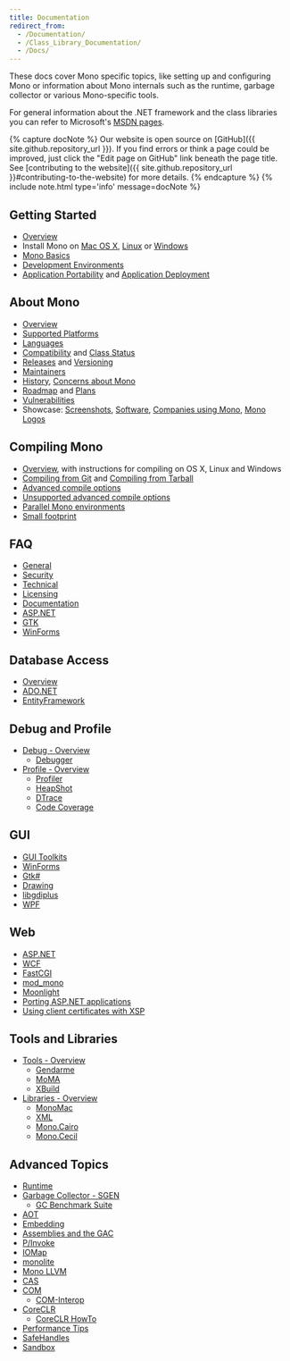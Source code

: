 ```yaml
---
title: Documentation
redirect_from:
  - /Documentation/
  - /Class_Library_Documentation/
  - /Docs/
---
```


These docs cover Mono specific topics, like setting up and configuring Mono or information about Mono internals such as the runtime, garbage collector or various Mono-specific tools.

For general information about the .NET framework and the class libraries you can refer to Microsoft's [MSDN pages](http://msdn.microsoft.com/en-us/library/ff361664.aspx).

{% capture docNote %}
Our website is open source on [GitHub]({{ site.github.repository_url }}). If you find errors or think a page could be improved, just click the "Edit page on GitHub" link beneath the page title. See [contributing to the website]({{ site.github.repository_url }}#contributing-to-the-website) for more details.
{% endcapture %}
{% include note.html type='info' message=docNote %}

Getting Started
---------------

 - [Overview](/docs/getting-started/)
 - Install Mono on [Mac OS X](/docs/getting-started/install/mac/), [Linux](/docs/getting-started/install/linux/) or [Windows](/docs/getting-started/install/windows/)
 - [Mono Basics](/docs/getting-started/mono-basics/)
 - [Development Environments](/docs/getting-started/development-environments/)
 - [Application Portability](/docs/getting-started/application-portability/) and [Application Deployment](/docs/getting-started/application-deployment/)

About Mono
----------

 - [Overview](/docs/about-mono/)
 - [Supported Platforms](/docs/about-mono/supported-platforms/)
 - [Languages](/docs/about-mono/languages/)
 - [Compatibility](/docs/about-mono/compatibility/) and [Class Status](/docs/about-mono/class-status/)
 - [Releases](/docs/about-mono/releases/) and [Versioning](/docs/about-mono/versioning/)
 - [Maintainers](/docs/about-mono/maintainers/)
 - [History](/docs/about-mono/history/), [Concerns about Mono](/docs/about-mono/concerns-about-mono/)
 - [Roadmap](/docs/about-mono/roadmap/) and [Plans](/docs/about-mono/plans/)
 - [Vulnerabilities](/docs/about-mono/vulnerabilities/)
 - Showcase: [Screenshots](/docs/about-mono/showcase/screenshots/), [Software](/docs/about-mono/showcase/software/), [Companies using Mono](/docs/about-mono/showcase/companies-using-mono/), [Mono Logos](/docs/about-mono/logos/)

Compiling Mono
--------------

 - [Overview](/docs/compiling-mono/), with instructions for compiling on OS X, Linux and Windows
 - [Compiling from Git](/docs/compiling-mono/compiling-from-git/) and [Compiling from Tarball](/docs/compiling-mono/compiling-from-tarball/)
 - [Advanced compile options](/docs/compiling-mono/advanced-mono-compile-options/)
 - [Unsupported advanced compile options](/docs/compiling-mono/unsupported-advanced-compile-options/)
 - [Parallel Mono environments](/docs/compiling-mono/parallel-mono-environments/)
 - [Small footprint](/docs/compiling-mono/small-footprint/)

FAQ
---

 - [General](/docs/faq/general/)
 - [Security](/docs/faq/security/)
 - [Technical](/docs/faq/technical/)
 - [Licensing](/docs/faq/licensing/)
 - [Documentation](/docs/faq/documentation/)
 - [ASP.NET](/docs/faq/aspnet/)
 - [GTK](/docs/faq/gtk/)
 - [WinForms](/docs/faq/winforms/)

Database Access
---------------

 - [Overview](/docs/database-access/)
 - [ADO.NET](/docs/database-access/adonet/)
 - [EntityFramework](/docs/database-access/entityframework/)

Debug and Profile
-----------------

 - [Debug - Overview](/docs/debug+profile/debug/)
   - [Debugger](/docs/debug+profile/debug/debugger/)
 - [Profile - Overview](/docs/debug+profile/profile/)
   - [Profiler](/docs/debug+profile/profile/profiler/)
   - [HeapShot](/docs/debug+profile/profile/heapshot/)
   - [DTrace](/docs/debug+profile/profile/dtrace/)
   - [Code Coverage](/docs/debug+profile/profile/code-coverage/)

GUI
---

 - [GUI Toolkits](/docs/gui/gui-toolkits/)
 - [WinForms](/docs/gui/winforms/)
 - [Gtk#](/docs/gui/gtksharp/)
 - [Drawing](/docs/gui/drawing/)
 - [libgdiplus](/docs/gui/libgdiplus/)
 - [WPF](/docs/gui/wpf/)

Web
---

 - [ASP.NET](/docs/web/aspnet/)
 - [WCF](/docs/web/wcf/)
 - [FastCGI](/docs/web/fastcgi/)
 - [mod_mono](/docs/web/mod_mono/)
 - [Moonlight](/docs/web/moonlight/)
 - [Porting ASP.NET applications](/docs/web/porting-aspnet-applications/)
 - [Using client certificates with XSP](/docs/web/using-clientcertificates-with-xsp/)

Tools and Libraries
-------------------

 - [Tools - Overview](/docs/tools+libraries/tools/)
   - [Gendarme](/docs/tools+libraries/tools/gendarme/)
   - [MoMA](/docs/tools+libraries/tools/moma/)
   - [XBuild](/docs/tools+libraries/tools/xbuild/)
 - [Libraries - Overview](/docs/tools+libraries/libraries/)
   - [MonoMac](/docs/tools+libraries/libraries/monomac/)
   - [XML](/docs/tools+libraries/libraries/xml/)
   - [Mono.Cairo](/docs/tools+libraries/libraries/Mono.Cairo/)
   - [Mono.Cecil](/docs/tools+libraries/libraries/Mono.Cecil/)

Advanced Topics
---------------

 - [Runtime](/docs/advanced/runtime/)
 - [Garbage Collector - SGEN](/docs/advanced/garbage-collector/sgen/)
   - [GC Benchmark Suite](/docs/advanced/garbage-collector/benchmark-suite/)
 - [AOT](/docs/advanced/aot/)
 - [Embedding](/docs/advanced/embedding/)
 - [Assemblies and the GAC](/docs/advanced/assemblies-and-the-gac/)
 - [P/Invoke](/docs/advanced/pinvoke/)
 - [IOMap](/docs/advanced/iomap/)
 - [monolite](/docs/advanced/monolite/)
 - [Mono LLVM](/docs/advanced/mono-llvm/)
 - [CAS](/docs/advanced/cas/)
 - [COM](/docs/advanced/com/)
   - [COM-Interop](/docs/advanced/com-interop/)
 - [CoreCLR](/docs/advanced/coreclr/)
   - [CoreCLR HowTo](/docs/advanced/coreclr-howto/)
 - [Performance Tips](/docs/advanced/performance-tips/)
 - [SafeHandles](/docs/advanced/safehandles/)
 - [Sandbox](/docs/advanced/sandbox/)
